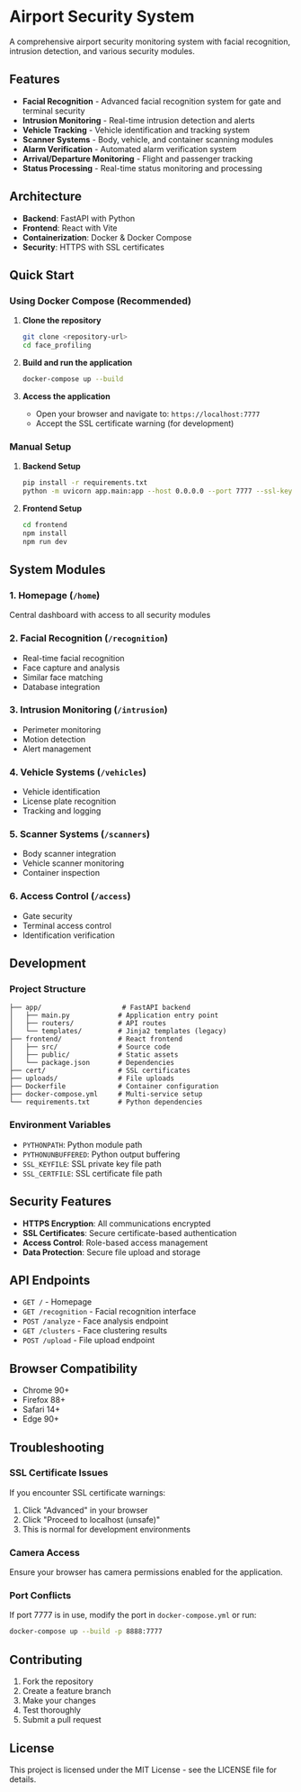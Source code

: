 # Airport Security System

A comprehensive airport security monitoring system with facial recognition, intrusion detection, and various security modules.

## Features

- **Facial Recognition** - Advanced facial recognition system for gate and terminal security
- **Intrusion Monitoring** - Real-time intrusion detection and alerts
- **Vehicle Tracking** - Vehicle identification and tracking system
- **Scanner Systems** - Body, vehicle, and container scanning modules
- **Alarm Verification** - Automated alarm verification system
- **Arrival/Departure Monitoring** - Flight and passenger tracking
- **Status Processing** - Real-time status monitoring and processing

## Architecture

- **Backend**: FastAPI with Python
- **Frontend**: React with Vite
- **Containerization**: Docker & Docker Compose
- **Security**: HTTPS with SSL certificates

## Quick Start

### Using Docker Compose (Recommended)

1. **Clone the repository**
   ```bash
   git clone <repository-url>
   cd face_profiling
   ```

2. **Build and run the application**
   ```bash
   docker-compose up --build
   ```

3. **Access the application**
   - Open your browser and navigate to: `https://localhost:7777`
   - Accept the SSL certificate warning (for development)

### Manual Setup

1. **Backend Setup**
   ```bash
   pip install -r requirements.txt
   python -m uvicorn app.main:app --host 0.0.0.0 --port 7777 --ssl-keyfile=cert/key.pem --ssl-certfile=cert/cert.pem
   ```

2. **Frontend Setup**
   ```bash
   cd frontend
   npm install
   npm run dev
   ```

## System Modules

### 1. Homepage (`/home`)
Central dashboard with access to all security modules

### 2. Facial Recognition (`/recognition`)
- Real-time facial recognition
- Face capture and analysis
- Similar face matching
- Database integration

### 3. Intrusion Monitoring (`/intrusion`)
- Perimeter monitoring
- Motion detection
- Alert management

### 4. Vehicle Systems (`/vehicles`)
- Vehicle identification
- License plate recognition
- Tracking and logging

### 5. Scanner Systems (`/scanners`)
- Body scanner integration
- Vehicle scanner monitoring
- Container inspection

### 6. Access Control (`/access`)
- Gate security
- Terminal access control
- Identification verification

## Development

### Project Structure
```
├── app/                    # FastAPI backend
│   ├── main.py            # Application entry point
│   ├── routers/           # API routes
│   └── templates/         # Jinja2 templates (legacy)
├── frontend/              # React frontend
│   ├── src/               # Source code
│   ├── public/            # Static assets
│   └── package.json       # Dependencies
├── cert/                  # SSL certificates
├── uploads/               # File uploads
├── Dockerfile             # Container configuration
├── docker-compose.yml     # Multi-service setup
└── requirements.txt       # Python dependencies
```

### Environment Variables

- `PYTHONPATH`: Python module path
- `PYTHONUNBUFFERED`: Python output buffering
- `SSL_KEYFILE`: SSL private key file path
- `SSL_CERTFILE`: SSL certificate file path

## Security Features

- **HTTPS Encryption**: All communications encrypted
- **SSL Certificates**: Secure certificate-based authentication
- **Access Control**: Role-based access management
- **Data Protection**: Secure file upload and storage

## API Endpoints

- `GET /` - Homepage
- `GET /recognition` - Facial recognition interface
- `POST /analyze` - Face analysis endpoint
- `GET /clusters` - Face clustering results
- `POST /upload` - File upload endpoint

## Browser Compatibility

- Chrome 90+
- Firefox 88+
- Safari 14+
- Edge 90+

## Troubleshooting

### SSL Certificate Issues
If you encounter SSL certificate warnings:
1. Click "Advanced" in your browser
2. Click "Proceed to localhost (unsafe)"
3. This is normal for development environments

### Camera Access
Ensure your browser has camera permissions enabled for the application.

### Port Conflicts
If port 7777 is in use, modify the port in `docker-compose.yml` or run:
```bash
docker-compose up --build -p 8888:7777
```

## Contributing

1. Fork the repository
2. Create a feature branch
3. Make your changes
4. Test thoroughly
5. Submit a pull request

## License

This project is licensed under the MIT License - see the LICENSE file for details.